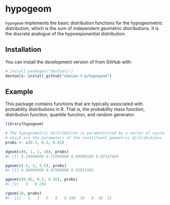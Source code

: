 
<!-- README.md is generated from README.Rmd. Please edit that file -->

# hypogeom

<!-- badges: start -->
<!-- badges: end -->

`hypogeom` implements the basic distribution functions for the
hypogeometric distribution, which is the sum of independent geometric
distributions. It is the discrete analogue of the hypoexponential
distribution.

## Installation

You can install the development version of from GitHub with:

``` r
# install.packages("devtools")
devtools::install_github("damian-t-p/hypogeom")
```

## Example

This package contains functions that are typically associated with
probability distributions in R. That is, the probability mass function,
distribution function, quantile function, and random generator.

``` r
library(hypogeom)

# The hypogeometric distribution is parameterised by a vector of success probabilites,
# which are the parameters of the constituent geometric distributions
probs <- c(0.2, 0.5, 0.01)

dgeom(c(0, 1, 2, 10), probs)
#> [1] 0.20000000 0.25000000 0.00980100 0.02147484
```

``` r
pgeom(c(-1, 2, 5.5), probs)
#> [1] 0.00000000 0.87500000 0.05851985
```

``` r
qgeom(c(0.05, 0.5, 0.95), probs)
#> [1]   0   0 298
```

``` r
rgeom(10, probs)
#>  [1]   5   3   5   0   0 290  10   0  38  11
```
